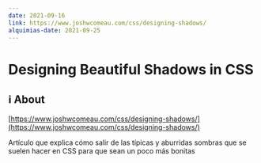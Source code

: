 ```yaml
---
date: 2021-09-16
link: https://www.joshwcomeau.com/css/designing-shadows/
alquimias-date: 2021-09-25
---
```


# Designing Beautiful Shadows in CSS

## ℹ️ About

[https://www.joshwcomeau.com/css/designing-shadows/](https://www.joshwcomeau.com/css/designing-shadows/)

Artículo que explica cómo salir de las típicas y aburridas sombras que se suelen hacer en CSS para que sean un poco más bonitas


